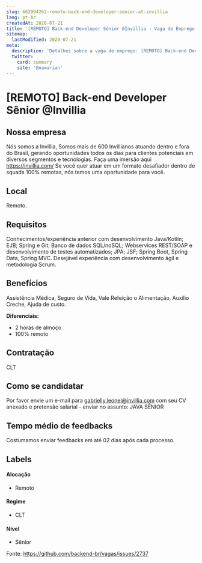 ```yaml
---
slug: 662994262-remoto-back-end-developer-senior-at-invillia
lang: pt-br
createdAt: 2020-07-21
title: '[REMOTO] Back-end Developer Sênior @Invillia - Vaga de Emprego'
sitemap:
  lastModified: 2020-07-21
meta:
  description: 'Detalhes sobre a vaga de emprego: [REMOTO] Back-end Developer Sênior @Invillia'
  twitter:
    card: summary
    site: '@nawarian'
---
```


# [REMOTO] Back-end Developer Sênior @Invillia

## Nossa empresa
Nós somos a Invillia,
Somos mais de 600 Invillianos atuando dentro e fora do Brasil, gerando oportunidades todos os dias para clientes potenciais em diversos segmentos e tecnologias.
Faça uma imersão aqui https://invillia.com/
Se você quer atuar em um formato desafiador dentro de squads 100% remotas, nós temos uma oportunidade para você.

## Local
Remoto.

## Requisitos
Conhecimentos/experiência anterior com desenvolvimento Java/Kotlin; EJB;
Spring e Git;
Banco de dados SQL/noSQL;
Webservices REST/SOAP e desenvolvimento de testes automatizados;
JPA; JSF; Spring Boot, Spring Data, Spring MVC.
Desejável experiência com desenvolvimento ágil e metodologia Scrum.

## Benefícios
Assistência Médica, Seguro de Vida, Vale Refeição o Alimentação, Auxílio Creche, Ajuda de custo.

**Diferenciais:**
- 2 horas de almoço
- 100% remoto

## Contratação
CLT

## Como se candidatar
Por favor envie um e-mail para gabrielly.leonel@invillia.com com seu CV anexado e pretensão salarial - enviar no assunto: JAVA SÊNIOR 

## Tempo médio de feedbacks
Costumamos enviar feedbacks em até 02 dias após cada processo.

## Labels
<!-- retire os labels que não fazem sentido à vaga -->

#### Alocação
- Remoto

#### Regime
- CLT

#### Nível
- Sênior





Fonte: https://github.com/backend-br/vagas/issues/2737